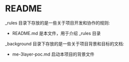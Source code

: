 # README

_rules 目录下存放的是一些关于项目开发和协作的规则:
- README.md 是本文件，用于介绍 _rules 目录

_background 目录下存放的是一些关于项目背景和目标的文档:
- me-3layer-poc.md 启动本项目的背景文件


